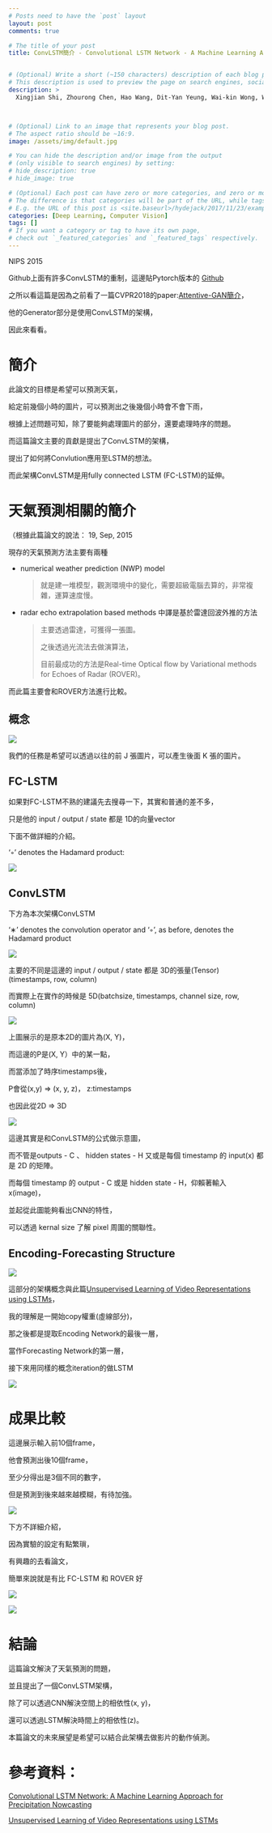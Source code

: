 ```yaml
---
# Posts need to have the `post` layout
layout: post
comments: true

# The title of your post
title: ConvLSTM簡介 - Convolutional LSTM Network - A Machine Learning Approach for Precipitation Nowcasting


# (Optional) Write a short (~150 characters) description of each blog post.
# This description is used to preview the page on search engines, social media, etc.
description: >
  Xingjian Shi, Zhourong Chen, Hao Wang, Dit-Yan Yeung, Wai-kin Wong, Wang-chun Woo, ["Convolutional LSTM Network: A Machine Learning Approach for Precipitation Nowcasting"](https://arxiv.org/abs/1506.04214)arXiv:1506.04214



# (Optional) Link to an image that represents your blog post.
# The aspect ratio should be ~16:9.
image: /assets/img/default.jpg

# You can hide the description and/or image from the output
# (only visible to search engines) by setting:
# hide_description: true
# hide_image: true

# (Optional) Each post can have zero or more categories, and zero or more tags.
# The difference is that categories will be part of the URL, while tags will not.
# E.g. the URL of this post is <site.baseurl>/hydejack/2017/11/23/example-content/
categories: [Deep Learning, Computer Vision]
tags: []
# If you want a category or tag to have its own page,
# check out `_featured_categories` and `_featured_tags` respectively.
---
```

NIPS 2015

Github上面有許多ConvLSTM的重制，這邊貼Pytorch版本的 [Github](https://github.com/ndrplz/ConvLSTM_pytorch/blob/master/convlstm.py)

之所以看這篇是因為之前看了一篇CVPR2018的paper:[Attentive-GAN簡介]，

他的Generator部分是使用ConvLSTM的架構，

因此來看看。

# 簡介

此論文的目標是希望可以預測天氣，

給定前幾個小時的圖片，可以預測出之後幾個小時會不會下雨，

根據上述問題可知，除了要能夠處理圖片的部分，還要處理時序的問題。

而這篇論文主要的貢獻是提出了ConvLSTM的架構，

提出了如何將Convlution應用至LSTM的想法。

而此架構ConvLSTM是用fully connected LSTM (FC-LSTM)的延伸。


# 天氣預測相關的簡介

（根據此篇論文的說法： 19, Sep, 2015

現存的天氣預測方法主要有兩種
 
- numerical weather prediction (NWP) model
	> 就是建一堆模型，觀測環境中的變化，需要超級電腦去算的，非常複雜，運算速度慢。

- radar echo extrapolation based methods 中譯是基於雷達回波外推的方法
	> 主要透過雷達，可獲得一張圖。
	> 
	> 之後透過光流法去做演算法，
	> 
	> 目前最成功的方法是Real-time Optical flow by Variational methods for Echoes of Radar (ROVER)。


而此篇主要會和ROVER方法進行比較。

## 概念

![](/assets/img/2018-07-17-ConvLSTM/eq1.png)

我們的任務是希望可以透過以往的前 J 張圖片，可以產生後面 K 張的圖片。


## FC-LSTM

如果對FC-LSTM不熟的建議先去搜尋一下，其實和普通的差不多，

只是他的 input / output / state 都是 1D的向量vector

下面不做詳細的介紹。

‘◦’ denotes the Hadamard product:

![](/assets/img/2018-07-17-ConvLSTM/LSTM.png)

## ConvLSTM

下方為本次架構ConvLSTM

‘∗’ denotes the convolution operator and ‘◦’, as before, denotes the Hadamard product

![](/assets/img/2018-07-17-ConvLSTM/ConvLSTM.png)

主要的不同是這邊的 input / output / state 都是 3D的張量(Tensor) (timestamps, row, column)

而實際上在實作的時候是 5D(batchsize, timestamps, channel size, row, column)


![](/assets/img/2018-07-17-ConvLSTM/fig1.png)

上圖展示的是原本2D的圖片為(X, Y)，

而這邊的P是(X, Y）中的某一點，

而當添加了時序timestamps後，

P會從(x,y) => (x, y, z)， z:timestamps

也因此從2D => 3D

![](/assets/img/2018-07-17-ConvLSTM/fig2.png)

這邊其實是和ConvLSTM的公式做示意圖，

而不管是outputs - C 、 hidden states - H 又或是每個 timestamp 的 input(x) 都是 2D 的矩陣。

而每個 timestamp 的 output - C 或是 hidden state - H，仰賴著輸入 x(image)，

並起從此圖能夠看出CNN的特性，

可以透過 kernal size 了解 pixel 周圍的關聯性。

## Encoding-Forecasting Structure

![](/assets/img/2018-07-17-ConvLSTM/encoding.png)

這部分的架構概念與此篇[Unsupervised Learning of Video Representations using LSTMs]，

我的理解是一開始copy權重(虛線部分)，

那之後都是提取Encoding Network的最後一層，

當作Forecasting Network的第一層，

接下來用同樣的概念iteration的做LSTM

![](/assets/img/2018-07-17-ConvLSTM/eq4.png)


# 成果比較

這邊展示輸入前10個frame，

他會預測出後10個frame，

至少分得出是3個不同的數字，

但是預測到後來越來越模糊，有待加強。

![](/assets/img/2018-07-17-ConvLSTM/result.png)

下方不詳細介紹，

因為實驗的設定有點繁瑣，

有興趣的去看論文，

簡單來說就是有比 FC-LSTM 和 ROVER 好

![](/assets/img/2018-07-17-ConvLSTM/table1.png)

![](/assets/img/2018-07-17-ConvLSTM/table2.png)


# 結論

這篇論文解決了天氣預測的問題，

並且提出了一個ConvLSTM架構，

除了可以透過CNN解決空間上的相依性(x, y)，

還可以透過LSTM解決時間上的相依性(z)。

本篇論文的未來展望是希望可以結合此架構去做影片的動作偵測。


# 參考資料：

[Convolutional LSTM Network: A Machine Learning Approach for Precipitation Nowcasting]

[Unsupervised Learning of Video Representations using LSTMs]

[Convolutional LSTM Network: A Machine Learning Approach for Precipitation Nowcasting]:https://arxiv.org/abs/1506.04214

[Unsupervised Learning of Video Representations using LSTMs]:https://arxiv.org/abs/1502.04681

[Attentive-GAN簡介]:https://xiaosean.github.io/deep%20learning/computer%20vision/2018/06/30/Attentive-GAN-raindrop/